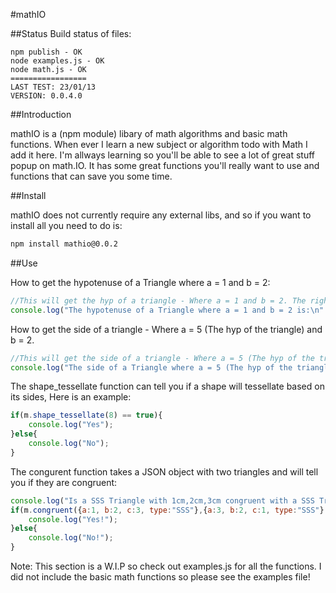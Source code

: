 #mathIO

##Status
Build status of files:
```
npm publish - OK
node examples.js - OK
node math.js - OK
=================
LAST TEST: 23/01/13
VERSION: 0.0.4.0
```

##Introduction

mathIO is a (npm module) libary of math algorithms and basic math functions.
When ever I learn a new subject or algorithm todo with Math I add it here. I'm allways learning so
you'll be able to see a lot of great stuff popup on math.IO.
It has some great functions you'll really want to use and functions that can save you some time.

##Install

mathIO does not currently require any external libs, and so if you want to install all you need to do is:

```bash
npm install mathio@0.0.2
```

##Use

How to get the hypotenuse of a Triangle where a = 1 and b = 2:

```javascript
//This will get the hyp of a triangle - Where a = 1 and b = 2. The right answer is: 2.2360797749979
console.log("The hypotenuse of a Triangle where a = 1 and b = 2 is:\n" + m.gethypotenuse(1, 2));
```

How to get the side of a triangle - Where a = 5 (The hyp of the triangle) and b = 2.

```javascript
//This will get the side of a triangle - Where a = 5 (The hyp of the triangle) and b = 2. The right answer is: 4.5825.......
console.log("The side of a Triangle where a = 5 (The hyp of the triangle) and b = 2 is:\n" + m.getx(5, 2));
```

The shape_tessellate function can tell you if a shape will tessellate based on its sides, Here is an example:

```javascript
if(m.shape_tessellate(8) == true){
    console.log("Yes");
}else{
    console.log("No");
}
```

The congurent function takes a JSON object with two triangles and will tell you if they are congruent:

```javascript
console.log("Is a SSS Triangle with 1cm,2cm,3cm congruent with a SSS Triangle with 3cm,2cm,1cm.");
if(m.congruent({a:1, b:2, c:3, type:"SSS"},{a:3, b:2, c:1, type:"SSS"} == true){
    console.log("Yes!");
}else{
	console.log("No!");
}
```

Note: This section is a W.I.P so check out examples.js for all the functions. I did not include the basic math functions so please see the examples file!

